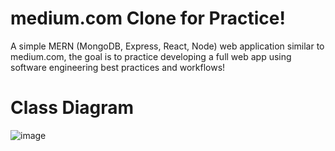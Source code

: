 # medium.com Clone for Practice!
A simple MERN (MongoDB, Express, React, Node) web application similar to medium.com, the goal is to practice developing a full web app using software engineering best practices and workflows!
# Class Diagram
![image](https://github.com/AhmadTripleA/MediumDotCom-Clone/assets/145459081/d5a1704c-a94c-40be-b0a5-b88c57352f32)
